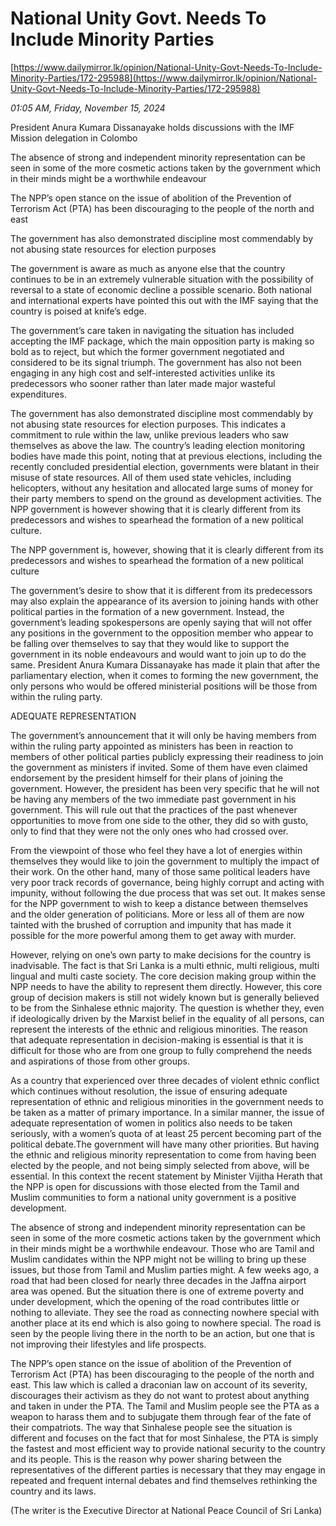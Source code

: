 # National Unity Govt. Needs To Include Minority Parties

[https://www.dailymirror.lk/opinion/National-Unity-Govt-Needs-To-Include-Minority-Parties/172-295988](https://www.dailymirror.lk/opinion/National-Unity-Govt-Needs-To-Include-Minority-Parties/172-295988)

*01:05 AM, Friday, November 15, 2024*

President Anura Kumara Dissanayake holds discussions with the IMF Mission delegation in Colombo

The absence of strong and independent minority representation can be seen in some of the more cosmetic actions taken by the government which in their minds might be a worthwhile endeavour

The NPP’s open stance on the issue of abolition of the Prevention of Terrorism Act (PTA) has been discouraging to the people of the north and east

The government has also demonstrated discipline most commendably by not abusing state resources for election purposes

The government is aware as much as anyone else that the country continues to be in an extremely vulnerable situation with the possibility of reversal to a state of economic decline a possible scenario. Both national and international experts have pointed this out with the IMF saying that the country is poised at knife’s edge.

The government’s care taken in navigating the situation has included accepting the IMF package, which the main opposition party is making so bold as to reject, but which the former government negotiated and considered to be its signal triumph. The government has also not been engaging in any high cost and self-interested activities unlike its predecessors who sooner rather than later made major wasteful expenditures.

The government has also demonstrated discipline most commendably by not abusing state resources for election purposes. This indicates a commitment to rule within the law, unlike previous leaders who saw themselves as above the law. The country’s leading election monitoring bodies have made this point, noting that at previous elections, including the recently concluded presidential election, governments were blatant in their misuse of state resources. All of them used state vehicles, including helicopters, without any hesitation and allocated large sums of money for their party members to spend on the ground as development activities. The NPP government is however showing that it is clearly different from its predecessors and wishes to spearhead the formation of a new political culture.

The NPP government is, however, showing that it is clearly different from its predecessors and wishes to spearhead the formation of a new political culture

The government’s desire to show that it is different from its predecessors may also explain the appearance of its aversion to joining hands with other political parties in the formation of a new government. Instead, the government’s leading spokespersons are openly saying that will not offer any positions in the government to the opposition member who appear to be falling over themselves to say that they would like to support the government in its noble endeavours and would want to join up to do the same. President Anura Kumara Dissanayake has made it plain that after the parliamentary election, when it comes to forming the new government, the only persons who would be offered ministerial positions will be those from within the ruling party.

ADEQUATE REPRESENTATION

The government’s announcement that it will only be having members from within the ruling party appointed as ministers has been in reaction to members of other political parties publicly expressing their readiness to join the government as ministers if invited. Some of them have even claimed endorsement by the president himself for their plans of joining the government. However, the president has been very specific that he will not be having any members of the two immediate past government in his government. This will rule out that the practices of the past whenever opportunities to move from one side to the other, they did so with gusto, only to find that they were not the only ones who had crossed over.

From the viewpoint of those who feel they have a lot of energies within themselves they would like to join the government to multiply the impact of their work. On the other hand, many of those same political leaders have very poor track records of governance, being highly corrupt and acting with impunity, without following the due process that was set out. It makes sense for the NPP government to wish to keep a distance between themselves and the older generation of politicians. More or less all of them are now tainted with the brushed of corruption and impunity that has made it possible for the more powerful among them to get away with murder.

However, relying on one’s own party to make decisions for the country is inadvisable. The fact is that Sri Lanka is a multi ethnic, multi religious, multi lingual and multi caste society. The core decision making group within the NPP needs to have the ability to represent them directly. However, this core group of decision makers is still not widely known but is generally believed to be from the Sinhalese ethnic majority. The question is whether they, even if ideologically driven by the Marxist belief in the equality of all persons, can represent the interests of the ethnic and religious minorities. The reason that adequate representation in decision-making is essential is that it is difficult for those who are from one group to fully comprehend the needs and aspirations of those from other groups.

As a country that experienced over three decades of violent ethnic conflict which continues without resolution, the issue of ensuring adequate representation of ethnic and religious minorities in the government needs to be taken as a matter of primary importance. In a similar manner, the issue of adequate representation of women in politics also needs to be taken seriously, with a women’s quota of at least 25 percent becoming part of the political debate.The government will have many other priorities. But having the ethnic and religious minority representation to come from having been elected by the people, and not being simply selected from above, will be essential. In this context the recent statement by Minister Vijitha Herath that the NPP is open for discussions with those elected from the Tamil and Muslim communities to form a national unity government is a positive development.

The absence of strong and independent minority representation can be seen in some of the more cosmetic actions taken by the government which in their minds might be a worthwhile endeavour. Those who are Tamil and Muslim candidates within the NPP might not be willing to bring up these issues, but those from Tamil and Muslim parties might. A few weeks ago, a road that had been closed for nearly three decades in the Jaffna airport area was opened. But the situation there is one of extreme poverty and under development, which the opening of the road contributes little or nothing to alleviate. They see the road as connecting nowhere special with another place at its end which is also going to nowhere special. The road is seen by the people living there in the north to be an action, but one that is not improving their lifestyles and life prospects.

The NPP’s open stance on the issue of abolition of the Prevention of Terrorism Act (PTA) has been discouraging to the people of the north and east. This law which is called a draconian law on account of its severity, discourages their activism as they do not want to protest about anything and taken in under the PTA. The Tamil and Muslim people see the PTA as a weapon to harass them and to subjugate them through fear of the fate of their compatriots. The way that Sinhalese people see the situation is different and focuses on the fact that for most Sinhalese, the PTA is simply the fastest and most efficient way to provide national security to the country and its people. This is the reason why power sharing between the representatives of the different parties is necessary that they may engage in repeated and frequent internal debates and find themselves rethinking the country and its laws.

(The writer is the Executive Director at National Peace Council of Sri Lanka)

